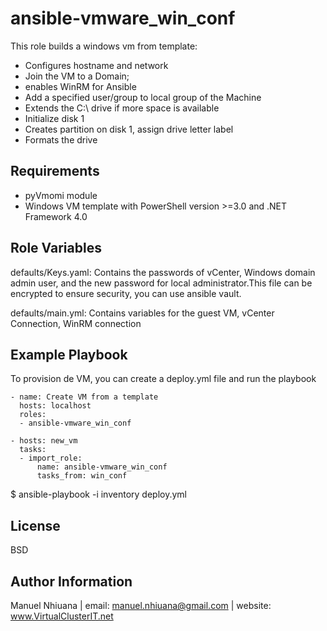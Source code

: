 ansible-vmware_win_conf
=========

This role builds a windows vm from template:
- Configures hostname and network
- Join the VM to a Domain;
- enables WinRM for Ansible
- Add a specified user/group to local group of the Machine
- Extends the C:\ drive if more space is available
- Initialize disk 1
- Creates partition on disk 1, assign drive letter label
- Formats the drive

Requirements
------------
- pyVmomi module
- Windows VM template with PowerShell version >=3.0 and .NET Framework 4.0

Role Variables
--------------

defaults/Keys.yaml: Contains the passwords of vCenter, Windows domain admin user, and the new password for local administrator.This file can be encrypted to ensure security, you can use ansible vault.

defaults/main.yml: Contains variables for the guest VM, vCenter Connection, WinRM connection



Example Playbook
----------------

To provision de VM, you can create a deploy.yml file and run the playbook
```
- name: Create VM from a template
  hosts: localhost
  roles:
  - ansible-vmware_win_conf

- hosts: new_vm
  tasks:
  - import_role:
      name: ansible-vmware_win_conf
      tasks_from: win_conf
```
$ ansible-playbook -i inventory deploy.yml

License
-------

BSD

Author Information
------------------

Manuel Nhiuana | email: manuel.nhiuana@gmail.com | website: www.VirtualClusterIT.net
